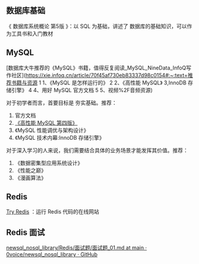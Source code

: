 ## 数据库基础

《 数据库系统概论  第5版 》：以 SQL 为基础，讲述了 数据库的基础知识，可以作为工具书和入门教材



## MySQL

[数据库大牛推荐的《MySQL》书籍，值得反复阅读_MySQL_NineData_InfoQ写作社区](https://xie.infoq.cn/article/70f45af730eb83337d98c0154#:~:text=推荐书籍与资源 1 1、《MySQL 是怎样运行的》 2 2、《高性能 MySQL》 3,InnoDB 存储引擎》 4 4、用好 MySQL 官方文档 5 5、视频%2F音频资源)

对于初学者而言，首要目标是 夯实基础。推荐：

1. 官方文档
2. [《高性能 MySQL 第四版》](https://www.jb51.net/books/873573.html)
3. 《MySQL 性能调优与架构设计》
4. 《MySQL 技术内幕:InnoDB 存储引擎》

对于深入学习的人来说，我们需要结合具体的业务场景才能发挥其价值。推荐：

1. 《数据密集型应用系统设计》
2. 《性能之巅》
3. 《漫画算法》





## Redis 

[Try Redis](https://try.redis.io/) ：运行 Redis 代码的在线网站



## Redis 面试

[newsql_nosql_library/Redis/面试题/面试题_01.md at main · 0voice/newsql_nosql_library · GitHub](https://github.com/0voice/newsql_nosql_library/blob/main/Redis/面试题/面试题_01.md#subject_011)